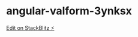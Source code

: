 # angular-valform-3ynksx

[Edit on StackBlitz ⚡️](https://stackblitz.com/edit/angular-valform-3ynksx)
